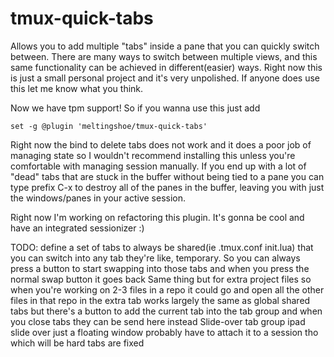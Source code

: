 # tmux-quick-tabs
Allows you to add multiple "tabs" inside a pane that you can quickly switch between. There are many ways to switch between multiple views, and this same functionality can be achieved in different(easier) ways. Right now this is just a small personal project and it's very unpolished. If anyone does use this let me know what you think.


Now we have tpm support! So if you wanna use this just add
```
set -g @plugin 'meltingshoe/tmux-quick-tabs'
```

Right now the bind to delete tabs does not work and it does a poor job of managing state so I wouldn't recommend installing this unless you're comfortable with managing session manually. If you end up with a lot of "dead" tabs that are stuck in the buffer without being tied to a pane you can type prefix C-x to destroy all of the panes in the buffer, leaving you with just the windows/panes in your active session.

Right now I'm working on refactoring this plugin. It's gonna be cool and have an integrated sessionizer  :)

TODO: 
define a set of tabs to always be shared(ie .tmux.conf init.lua) that you can switch into any tab
  they're like, temporary. So you can always press a button to start swapping into those tabs and when you press the normal swap button it goes back
Same thing but for extra project files
  so when you're working on 2-3 files in a repo it could go and open all the other files in that repo in the extra tab
  works largely the same as global shared tabs
  but there's a button to add the current tab into the tab group
  and when you close tabs they can be send here instead
Slide-over tab group
  ipad slide over
  just a floating window
  probably have to attach it to a session tho which will be hard
tabs are fixed

